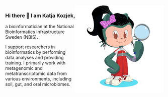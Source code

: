 <img align="right" src="octocat-1756813557337.png" width="280">


### Hi there 👋 I am Katja Kozjek, 

a bioinformatician at the National Bioinformatics Infrastructure Sweden (NBIS).

I support researchers in bioinformatics by performing data analyses and providing training.
I primarily work with metagenomic and metatranscriptomic data from various environments, including soil, gut, and oral microbiomes.

<!--
**KatjaKo/KatjaKo** is a ✨ _special_ ✨ repository because its `README.md` (this file) appears on your GitHub profile.

Here are some ideas to get you started:

- 🔭 I’m currently working on ...
- 🌱 I’m currently learning ...
- 👯 I’m looking to collaborate on ...
- 🤔 I’m looking for help with ...
- 💬 Ask me about ...
- 📫 How to reach me: ...
- 😄 Pronouns: ...
- ⚡ Fun fact: ...
-->
